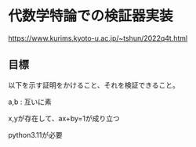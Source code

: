# 代数学特論での検証器実装

https://www.kurims.kyoto-u.ac.jp/~tshun/2022q4t.html

## 目標

以下を示す証明をかけること、それを検証できること。

a,b : 互いに素

x,yが存在して、ax+by=1が成り立つ

python3.11が必要

